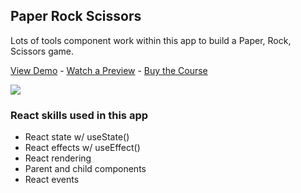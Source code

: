 ## Paper Rock Scissors

Lots of tools component work within this app to build a Paper, Rock, Scissors game.

[View Demo](https://njpw4.codesandbox.io/) - [Watch a Preview](https://learn.chrisoncode.io/courses/make-20-react-apps/249667-paper-rock-scissors/748691-00-paper-rock-scissors-preview) - [Buy the Course](https://20ReactApps.com/?utm_source=github.com&utm_medium=readme)

[![](https://scotch-res.cloudinary.com/video/upload/vs_50,dl_200,e_loop/v1592352061/04_-_rock_paper_scissors_oupoes.gif)](https://learn.chrisoncode.io/courses/make-20-react-apps/249667-paper-rock-scissors/748691-00-paper-rock-scissors-preview)

### React skills used in this app

- React state w/ useState()
- React effects w/ useEffect()
- React rendering
- Parent and child components
- React events
